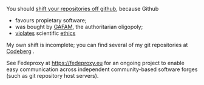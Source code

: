 You should [shift your repositories off github](https://archive.vn/U1R2L), because Github

* favours propietary software; 
* was bought by [GAFAM](https://en.wikipedia.org/wiki/GAFAM), the authoritarian oligopoly; 
* [violates](https://archive.vn/o/U1R2L/https://help.github.com/en/github/site-policy/github-and-trade-controls) scientific [ethics](https://archive.vn/o/U1R2L/https://council.science/what-we-do/freedoms-and-responsibilities-of-scientists)

My own shift is incomplete; you can find several of my git repositories at [Codeberg](https://codeberg.org/boud) .

See Fedeproxy at https://fedeproxy.eu for an ongoing project to enable easy communication across independent community-based software forges (such as git repository host servers).
